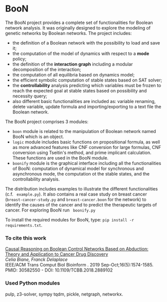 <h1> BooN  </h1>
The BooN project provides a complete set of functionalities for Boolean network analysis. 
It was originally designed to explore the modeling of genetic networks by Boolean networks. 
The project includes:
    <ul>
    <li> the definition of a Boolean network with the possibility to load and save it; </li>
    <li> the computation of the model of dynamics with respect to a <b>mode</b> policy;  </li>
    <li> the definition of the <b>interaction graph</b> including a modular decomposition of the interaction;  </li>
    <li> the  computation of all equilibria based on dynamics model;  </li>
    <li> the efficient symbolic computation of stable states based on SAT solver;  </li>
    <li> the <b>controllability</b> analysis predicting which variables must be frozen 
         to reach the expected goal at stable states based on possibility and necessity query;</li>
   <li>also different basic functionalities are included as: variable renaming, delete variable,
     update formula and importing/exporting to a text file the Boolean network. </li>
    </ul>

The BooN project comprises 3 modules:
<ul>
<li> <code>boon</code> module is related to the manipulation of Boolean network named BooN which is an object.</li>
<li>  <code>logic</code> module includes basic functions on propositional formula,
as well as more advanced features like CNF conversion for large formulas, CNF conversion using Tseitin's method, 
and prime implicant calculation. These functions are used in the BooN module. </li>
<li> <code>boonify</code> module is the graphical interface including all the functionalities of BooN:
computation of dynamical model for synchronous and asynchronous mode, the computation ot the stable states, and 
the controllability analysis.</li>
</ul>

The distribution includes examples to illustrate the different functionalities (c.f. <code> example.py</code>).
It also contains a real case study on breast cancer (<code>breast-cancer-study.py</code> and <code>breast-cancer.boon</code> for the network)
to identify the causes of the cancer and to predict the therapeutic targets of cancer.
For exploring BooN run <code> boonify.py </code>

To install the required modules for BooN, type: <code>pip install -r requirements.txt</code>.

<H3> To cite this work</H3>
<a href="https://pubmed.ncbi.nlm.nih.gov/30582550/"> Causal Reasoning on Boolean Control Networks Based on Abduction: Theory and Application to Cancer Drug Discovery</a>
<br/>
<i> Celia Biane, Franck Delaplace</i>
<br>
IEEE/ACM Trans Comput Biol Bioinform
. 2019 Sep-Oct;16(5):1574-1585. 
<br>
PMID: 30582550 - DOI: 10.1109/TCBB.2018.2889102
<H3>Used Python modules </H3> pulp, z3-solver, sympy tqdm, pickle, netgraph, networkx.
